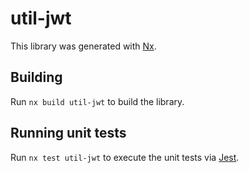 # util-jwt

This library was generated with [Nx](https://nx.dev).

## Building

Run `nx build util-jwt` to build the library.

## Running unit tests

Run `nx test util-jwt` to execute the unit tests via [Jest](https://jestjs.io).
